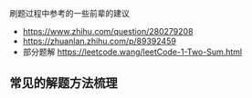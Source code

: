 刷题过程中参考的一些前辈的建议

- https://www.zhihu.com/question/280279208
- https://zhuanlan.zhihu.com/p/89392459
- 部分题解 https://leetcode.wang/leetCode-1-Two-Sum.html


## 常见的解题方法梳理

